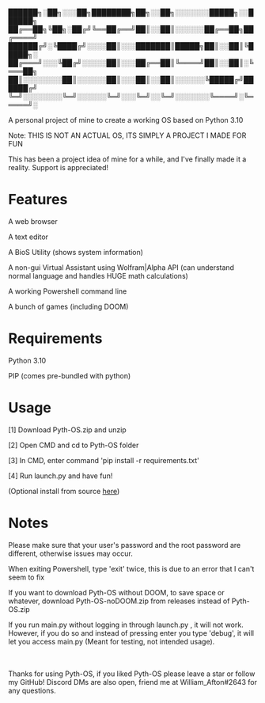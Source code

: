 ██████╗░██╗░░░██╗████████╗██╗░░██╗░░░░░░░█████╗░░██████╗
██╔══██╗╚██╗░██╔╝╚══██╔══╝██║░░██║░░░░░░██╔══██╗██╔════╝
██████╔╝░╚████╔╝░░░░██║░░░███████║█████╗██║░░██║╚█████╗░
██╔═══╝░░░╚██╔╝░░░░░██║░░░██╔══██║╚════╝██║░░██║░╚═══██╗
██║░░░░░░░░██║░░░░░░██║░░░██║░░██║░░░░░░╚█████╔╝██████╔╝
╚═╝░░░░░░░░╚═╝░░░░░░╚═╝░░░╚═╝░░╚═╝░░░░░░░╚════╝░╚═════╝░

A personal project of mine to create a working OS based on Python 3.10

Note: THIS IS NOT AN ACTUAL OS, ITS SIMPLY A PROJECT I MADE FOR FUN

This has been a project idea of mine for a while, and I've finally made it a reality. Support is appreciated!

# Features
A web browser

A text editor

A BioS Utility (shows system information)

A non-gui Virtual Assistant using Wolfram|Alpha API (can understand normal language and handles HUGE math calculations)

A working Powershell command line

A bunch of games (including DOOM)

# Requirements
Python 3.10

PIP (comes pre-bundled with python)

# Usage
[1] Download Pyth-OS.zip and unzip

[2] Open CMD and cd to Pyth-OS folder

[3] In CMD, enter command 'pip install -r requirements.txt'

[4] Run launch.py and have fun!

(Optional install from source [here](guide/DFS.md))

# Notes
Please make sure that your user's password and the root password are different, otherwise issues may occur.

When exiting Powershell, type 'exit' twice, this is due to an error that I can't seem to fix

If you want to download Pyth-OS without DOOM, to save space or whatever, download Pyth-OS-noDOOM.zip from releases instead of Pyth-OS.zip

If you run main.py without logging in through launch.py , it will not work. However, if you do so and instead of pressing enter you type 'debug', it will let you access main.py (Meant for testing, not intended usage).

ㅤ

Thanks for using Pyth-OS, if you liked Pyth-OS please leave a star or follow my GitHub! Discord DMs are also open, friend me at William_Afton#2643 for any questions.
